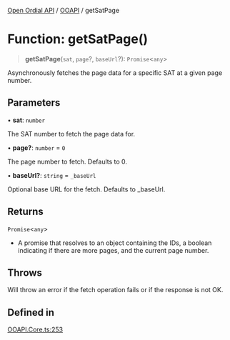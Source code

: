 [Open Ordial API](../../README.md) / [OOAPI](../README.md) / getSatPage

# Function: getSatPage()

> **getSatPage**(`sat`, `page`?, `baseUrl`?): `Promise`\<`any`\>

Asynchronously fetches the page data for a specific SAT at a given page number.

## Parameters

• **sat**: `number`

The SAT number to fetch the page data for.

• **page?**: `number` = `0`

The page number to fetch. Defaults to 0.

• **baseUrl?**: `string` = `_baseUrl`

Optional base URL for the fetch. Defaults to _baseUrl.

## Returns

`Promise`\<`any`\>

- A promise that resolves to an object containing the IDs, a boolean indicating if there are more pages, and the current page number.

## Throws

Will throw an error if the fetch operation fails or if the response is not OK.

## Defined in

[OOAPI.Core.ts:253](https://github.com/sagaverse-io/SagaverseOrdinalAPI/blob/90d228bc8061a836e19a66b3b1e83f3192c2e482/src/OOAPI.Core.ts#L253)
